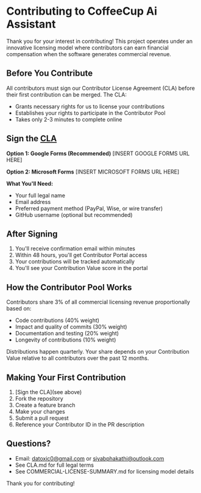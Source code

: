 # Contributing to CoffeeCup Ai Assistant

Thank you for your interest in contributing! This project operates under an innovative licensing model where contributors can earn financial compensation when the software generates commercial revenue.

## Before You Contribute

All contributors must sign our Contributor License Agreement (CLA) before their first contribution can be merged. The CLA:

- Grants necessary rights for us to license your contributions
- Establishes your rights to participate in the Contributor Pool
- Takes only 2-3 minutes to complete online

## Sign the [CLA](CLA)

**Option 1: Google Forms (Recommended)**
[INSERT GOOGLE FORMS URL HERE]

**Option 2: Microsoft Forms**
[INSERT MICROSOFT FORMS URL HERE]

**What You'll Need:**

- Your full legal name
- Email address
- Preferred payment method (PayPal, Wise, or wire transfer)
- GitHub username (optional but recommended)

## After Signing

1. You'll receive confirmation email within minutes
2. Within 48 hours, you'll get Contributor Portal access
3. Your contributions will be tracked automatically
4. You'll see your Contribution Value score in the portal

## How the Contributor Pool Works

Contributors share 3% of all commercial licensing revenue proportionally based on:

- Code contributions (40% weight)
- Impact and quality of commits (30% weight)
- Documentation and testing (20% weight)
- Longevity of contributions (10% weight)

Distributions happen quarterly. Your share depends on your Contribution Value relative to all contributors over the past 12 months.

## Making Your First Contribution

1. [Sign the CLA](see above)
2. Fork the repository
3. Create a feature branch
4. Make your changes
5. Submit a pull request
6. Reference your Contributor ID in the PR description

## Questions?

- Email: <datoxic0@gmail.com> or <siyabphakathi@outlook.com>
- See CLA.md for full legal terms
- See COMMERCIAL-LICENSE-SUMMARY.md for licensing model details

Thank you for contributing!
